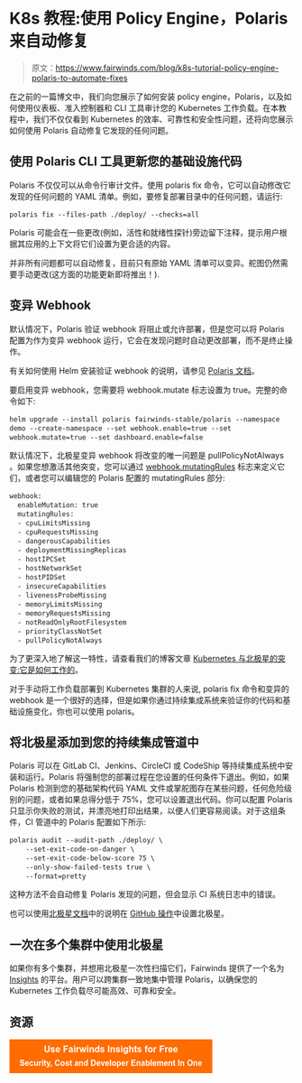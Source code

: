 # K8s 教程:使用 Policy Engine，Polaris 来自动修复

> 原文：<https://www.fairwinds.com/blog/k8s-tutorial-policy-engine-polaris-to-automate-fixes>

 在之前的一篇博文中，我们向您展示了如何安装 policy engine，Polaris，以及如何使用仪表板、准入控制器和 CLI 工具审计您的 Kubernetes 工作负载。在本教程中，我们不仅仅看到 Kubernetes 的效率、可靠性和安全性问题，还将向您展示如何使用 Polaris 自动修复它发现的任何问题。

## 使用 Polaris CLI 工具更新您的基础设施代码

Polaris 不仅仅可以从命令行审计文件。使用 polaris fix 命令，它可以自动修改它发现的任何问题的 YAML 清单。例如，要修复部署目录中的任何问题，请运行:

```
polaris fix --files-path ./deploy/ --checks=all
```

Polaris 可能会在一些更改(例如，活性和就绪性探针)旁边留下注释，提示用户根据其应用的上下文将它们设置为更合适的内容。

并非所有问题都可以自动修复，目前只有原始 YAML 清单可以变异。舵图仍然需要手动更改(这方面的功能更新即将推出！).

## 变异 Webhook

默认情况下，Polaris 验证 webhook 将阻止或允许部署，但是您可以将 Polaris 配置为作为变异 webhook 运行，它会在发现问题时自动更改部署，而不是终止操作。

有关如何使用 Helm 安装验证 webhook 的说明，请参见 [Polaris 文档](https://polaris.docs.fairwinds.com/admission-controller/#installation)。

要启用变异 webhook，您需要将 webhook.mutate 标志设置为 true。完整的命令如下:

```
helm upgrade --install polaris fairwinds-stable/polaris --namespace demo --create-namespace --set webhook.enable=true --set webhook.mutate=true --set dashboard.enable=false
```

默认情况下，北极星变异 webhook 将改变的唯一问题是 pullPolicyNotAlways 。如果您想激活其他突变，您可以通过 [webhook.mutatingRules](https://artifacthub.io/packages/helm/fairwinds-stable/polaris#values) 标志来定义它们，或者您可以编辑您的 Polaris 配置的 mutatingRules 部分:

```
webhook:
  enableMutation: true
  mutatingRules:
  - cpuLimitsMissing
  - cpuRequestsMissing
  - dangerousCapabilities
  - deploymentMissingReplicas
  - hostIPCSet
  - hostNetworkSet
  - hostPIDSet
  - insecureCapabilities
  - livenessProbeMissing
  - memoryLimitsMissing
  - memoryRequestsMissing
  - notReadOnlyRootFilesystem
  - priorityClassNotSet
  - pullPolicyNotAlways 
```

为了更深入地了解这一特性，请查看我们的博客文章 [Kubernetes 与北极星的突变:它是如何工作的](https://www.fairwinds.com/blog/how-polaris-kubernetes-mutations-work)。

对于手动将工作负载部署到 Kubernetes 集群的人来说, polaris fix 命令和变异的 webhook 是一个很好的选择，但是如果你通过持续集成系统来验证你的代码和基础设施变化，你也可以使用 polaris。

## 将北极星添加到您的持续集成管道中

Polaris 可以在 GitLab CI、Jenkins、CircleCI 或 CodeShip 等持续集成系统中安装和运行。Polaris 将强制您的部署过程在您设置的任何条件下退出。例如，如果 Polaris 检测到您的基础架构代码 YAML 文件或掌舵图存在某些问题，任何危险级别的问题，或者如果总得分低于 75%，您可以设置退出代码。你可以配置 Polaris 只显示你失败的测试，并漂亮地打印出结果，以便人们更容易阅读。对于这组条件，CI 管道中的 Polaris 配置如下所示:

```
polaris audit --audit-path ./deploy/ \
  	--set-exit-code-on-danger \
  	--set-exit-code-below-score 75 \
	--only-show-failed-tests true \
	--format=pretty 
```

这种方法不会自动修复 Polaris 发现的问题，但会显示 CI 系统日志中的错误。

也可以使用[北极星文档](https://polaris.docs.fairwinds.com/infrastructure-as-code/#as-github-action)中的说明在 [GitHub 操作](https://github.com/features/actions)中设置北极星。

## 一次在多个集群中使用北极星

如果你有多个集群，并想用北极星一次性扫描它们，Fairwinds 提供了一个名为 [Insights](https://www.fairwinds.com/insights) 的平台。用户可以跨集群一致地集中管理 Polaris，以确保您的 Kubernetes 工作负载尽可能高效、可靠和安全。

## 资源

[![Use Fairwinds Insights for Free Security, Cost and Developer Enablement In One](img/7c86296320eb01b215d8e2755e9c5b9d.png)](https://cta-redirect.hubspot.com/cta/redirect/2184645/34aa4987-a1f9-438a-a145-d7d82d5c479a)